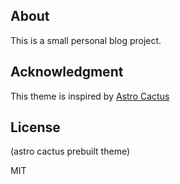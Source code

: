## About

This is a small personal blog project.

## Acknowledgment

This theme is inspired by [Astro Cactus](https://github.com/chrismwilliams/astro-theme-cactus)

## License

(astro cactus prebuilt theme)

MIT
